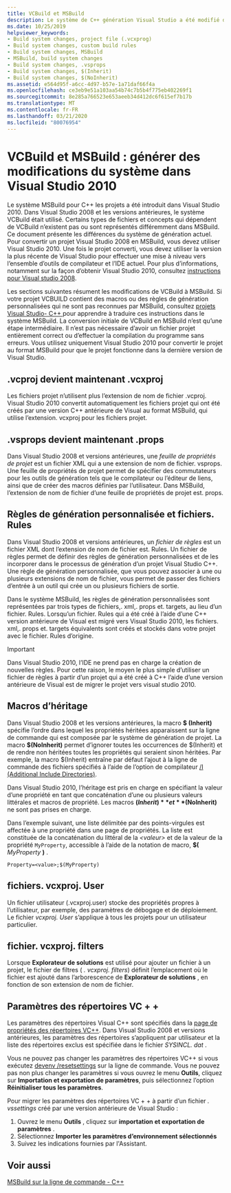 ```yaml
---
title: VCBuild et MSBuild
description: Le système de C++ génération Visual Studio a été modifié de VCBUILD en MSBuild dans VIsual Studio 2010.
ms.date: 10/25/2019
helpviewer_keywords:
- Build system changes, project file (.vcxprog)
- Build system changes, custom build rules
- Build system changes, MSBuild
- MSBuild, build system changes
- Build system changes, .vsprops
- Build system changes, $(Inherit)
- Build system changes, $(NoInherit)
ms.assetid: e564d95f-a6cc-4d97-b57e-1a71daf66f4a
ms.openlocfilehash: ce3eb9e51a103aa54b74c7b5b4f775eb402269f1
ms.sourcegitcommit: 8e285a766523e653aeeb34d412dc6f615ef7b17b
ms.translationtype: MT
ms.contentlocale: fr-FR
ms.lasthandoff: 03/21/2020
ms.locfileid: "80076954"
---
```

# <a name="vcbuild-vs-msbuild-build-system-changes-in-visual-studio-2010"></a>VCBuild et MSBuild : générer des modifications du système dans Visual Studio 2010

Le système MSBuild pour C++ les projets a été introduit dans Visual Studio 2010. Dans Visual Studio 2008 et les versions antérieures, le système VCBuild était utilisé. Certains types de fichiers et concepts qui dépendent de VCBuild n’existent pas ou sont représentés différemment dans MSBuild. Ce document présente les différences du système de génération actuel. Pour convertir un projet Visual Studio 2008 en MSBuild, vous devez utiliser Visual Studio 2010. Une fois le projet converti, vous devez utiliser la version la plus récente de Visual Studio pour effectuer une mise à niveau vers l’ensemble d’outils de compilateur et l’IDE actuel. Pour plus d’informations, notamment sur la façon d’obtenir Visual Studio 2010, consultez [instructions pour Visual studio 2008](use-native-multi-targeting.md#instructions-for-visual-studio-2008).

Les sections suivantes résument les modifications de VCBuild à MSBuild. Si votre projet VCBUILD contient des macros ou des règles de génération personnalisées qui ne sont pas reconnues par MSBuild, consultez [projets Visual Studio- C++ ](../build/creating-and-managing-visual-cpp-projects.md) pour apprendre à traduire ces instructions dans le système MSBuild. La conversion initiale de VCBuild en MSBuild n’est qu’une étape intermédiaire. Il n’est pas nécessaire d’avoir un fichier projet entièrement correct ou d’effectuer la compilation du programme sans erreurs. Vous utilisez uniquement Visual Studio 2010 pour convertir le projet au format MSBuild pour que le projet fonctionne dans la dernière version de Visual Studio.

## <a name="vcproj-is-now-vcxproj"></a>.vcproj devient maintenant .vcxproj

Les fichiers projet n’utilisent plus l’extension de nom de fichier .vcproj. Visual Studio 2010 convertit automatiquement les fichiers projet qui ont été créés par une version C++ antérieure de Visual au format MSBuild, qui utilise l’extension. vcxproj pour les fichiers projet.

## <a name="vsprops-is-now-props"></a>.vsprops devient maintenant .props

Dans Visual Studio 2008 et versions antérieures, une *feuille de propriétés de projet* est un fichier XML qui a une extension de nom de fichier. vsprops. Une feuille de propriétés de projet permet de spécifier des commutateurs pour les outils de génération tels que le compilateur ou l’éditeur de liens, ainsi que de créer des macros définies par l’utilisateur. Dans MSBuild, l’extension de nom de fichier d’une feuille de propriétés de projet est. props.

## <a name="custom-build-rules-and-rules-files"></a>Règles de génération personnalisée et fichiers. Rules

Dans Visual Studio 2008 et versions antérieures, un *fichier de règles* est un fichier XML dont l’extension de nom de fichier est. Rules. Un fichier de règles permet de définir des règles de génération personnalisées et de les incorporer dans le processus de génération d’un projet Visual Studio C++. Une règle de génération personnalisée, que vous pouvez associer à une ou plusieurs extensions de nom de fichier, vous permet de passer des fichiers d’entrée à un outil qui crée un ou plusieurs fichiers de sortie.

Dans le système MSBuild, les règles de génération personnalisées sont représentées par trois types de fichiers,. xml,. props et. targets, au lieu d’un fichier. Rules. Lorsqu’un fichier. Rules qui a été créé à l’aide d’une C++ version antérieure de Visual est migré vers Visual Studio 2010, les fichiers. xml,. props et. targets équivalents sont créés et stockés dans votre projet avec le fichier. Rules d’origine.

> [!IMPORTANT]
> Dans Visual Studio 2010, l’IDE ne prend pas en charge la création de nouvelles règles. Pour cette raison, le moyen le plus simple d’utiliser un fichier de règles à partir d’un projet qui a été créé à C++ l’aide d’une version antérieure de Visual est de migrer le projet vers visual studio 2010.

## <a name="inheritance-macros"></a>Macros d’héritage

Dans Visual Studio 2008 et les versions antérieures, la macro **$ (Inherit)** spécifie l’ordre dans lequel les propriétés héritées apparaissent sur la ligne de commande qui est composée par le système de génération de projet. La macro **$(NoInherit)** permet d’ignorer toutes les occurrences de $(Inherit) et de rendre non héritées toutes les propriétés qui seraient sinon héritées. Par exemple, la macro $(Inherit) entraîne par défaut l’ajout à la ligne de commande des fichiers spécifiés à l’aide de l’option de compilateur [/I (Additional Include Directories)](../build/reference/i-additional-include-directories.md).

Dans Visual Studio 2010, l’héritage est pris en charge en spécifiant la valeur d’une propriété en tant que concaténation d’une ou plusieurs valeurs littérales et macros de propriété. Les macros **$(Inherit)** et **$(NoInherit)** ne sont pas prises en charge.

Dans l’exemple suivant, une liste délimitée par des points-virgules est affectée à une propriété dans une page de propriétés. La liste est constituée de la concaténation du littéral de la *\<valeur>* et de la valeur de la propriété `MyProperty`, accessible à l’aide de la notation de macro, **$(** <em>MyProperty</em> **)** .

```
Property=<value>;$(MyProperty)
```

## <a name="vcxprojuser-files"></a>fichiers. vcxproj. User

Un fichier utilisateur (.vcxproj.user) stocke des propriétés propres à l’utilisateur, par exemple, des paramètres de débogage et de déploiement. Le fichier *vcxproj. User* s’applique à tous les projets pour un utilisateur particulier.

## <a name="vcxprojfilters-file"></a>fichier. vcxproj. filters

Lorsque **Explorateur de solutions** est utilisé pour ajouter un fichier à un projet, le fichier de filtres ( *. vcxproj. filters*) définit l’emplacement où le fichier est ajouté dans l’arborescence de **Explorateur de solutions** , en fonction de son extension de nom de fichier.

## <a name="vc-directories-settings"></a>Paramètres des répertoires VC + +

Les paramètres des répertoires Visual C++ sont spécifiés dans la [page de propriétés des répertoires VC++](../ide/vcpp-directories-property-page.md). Dans Visual Studio 2008 et versions antérieures, les paramètres des répertoires s’appliquent par utilisateur et la liste des répertoires exclus est spécifiée dans le fichier *SYSINCL. dat* .

Vous ne pouvez pas changer les paramètres des répertoires VC++ si vous exécutez [devenv /resetsettings](/visualstudio/ide/reference/resetsettings-devenv-exe) sur la ligne de commande. Vous ne pouvez pas non plus changer les paramètres si vous ouvrez le menu **Outils**, cliquez sur **Importation et exportation de paramètres**, puis sélectionnez l’option **Réinitialiser tous les paramètres**.

Pour migrer les paramètres des répertoires VC + + à partir d’un fichier *. vssettings* créé par une version antérieure de Visual Studio :

1. Ouvrez le menu **Outils** , cliquez sur **importation et exportation de paramètres** .
2. Sélectionnez **Importer les paramètres d’environnement sélectionnés**
3. Suivez les indications fournies par l'Assistant.

## <a name="see-also"></a>Voir aussi

[MSBuild sur la ligne de commande - C++](../build/msbuild-visual-cpp.md)
